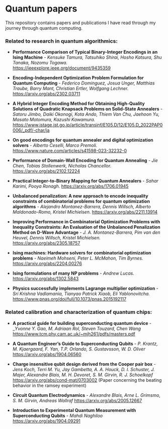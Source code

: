 # Quantum papers
This repository contains papers and publications I have read through my journey through quantum computing.

### Related to research in quantum algorithmics:

+ **Performance Comparison of Typical Binary-Integer Encodings in an Ising Machine** - _Kensuke Tamura, Tatsuhiko Shirai, Hosho Katsura, Shu Tanaka, Nozomu Togawa._ 
https://ieeexplore.ieee.org/document/9435359

+ **Encoding-Independent Optimization Problem Formulation for Quantum Computing** - _Federico Dominguez, Josua Unger, Matthias Traube, Barry Mant, Christian Ertler, Wolfgang Lechner._
https://arxiv.org/abs/2302.03711

+ **A Hybrid Integer Encoding Method for Obtaining High-Quality Solutions of Quadratic Knapsack Problems on Solid-State Annealers** - _Satoru Jimbo, Daiki Okonogi, Kota Ando, Thiem Van Chu, Jaehoon Yu, Masato Motomura, Kazushi Kawamura._
https://www.jstage.jst.go.jp/article/transinf/E105.D/12/E105.D_2022PAP0006/_pdf/-char/ja

+ **On good encodings for quantum annealer and digital optimization solvers** - _Alberto Ceselli, Marco Premoli._
https://www.nature.com/articles/s41598-023-32232-0

+ **Performance of Domain-Wall Encoding for Quantum Annealing** - _Jie Chen, Tobias Stollenwerk, Nicholas Chancellor._
https://arxiv.org/abs/2102.12224

+ **Practical Integer-to-Binary Mapping for Quantum Annealers** - _Sahar Karimi, Pooya Ronagh._
https://arxiv.org/abs/1706.01945

+ **Unbalanced penalization: A new approach to encode inequality constraints of combinatorial problems for quantum optimization algorithms** - _Alejandro Montanez-Barrera, Dennis Willsch, Alberto Maldonado-Romo, Kristel Michielsen._
https://arxiv.org/abs/2211.13914

+ **Improving Performance in Combinatorial Optimization Problems with Inequality Constraints: An Evaluation of the Unbalanced Penalization Method on D-Wave Advantage** - _J. A. Montanez-Barrera, Pim van den Heuvel, Dennis Willsch, Kristel Michielsen._
https://arxiv.org/abs/2305.18757

+ **Ising machines: Hardware solvers for combinatorial optimization problems** - _Naeimeh Mohseni, Peter L. McMahon, Tim Byrnes._
https://arxiv.org/abs/2204.00276

+ **Ising formulations of many NP problems** - _Andrew Lucas._
https://arxiv.org/abs/1302.5843

+ **Physics successfully implements Lagrange multiplier optimization** - _Sri Krishna Vadlamania, Tianyao Patrick Xiaob, Eli Yablonovitcha._
https://www.pnas.org/doi/full/10.1073/pnas.2015192117

### Related calibration and characterization of quantum chips:

+ **A practical guide for building superconducting quantum device** - __Yvonne Y. Gao, M. Adriaan Rol,  Steven Touzard, Chen Wang_
https://www.tcm.phy.cam.ac.uk/~mjh261/pdfs/masters.pdf

+ **A Quantum Engineer’s Guide to Superconducting Qubits** - _P. Krantz, M. Kjaergaard, F. Yan, T.P. Orlando, S. Gustavsson, W. D. Oliver_
https://arxiv.org/abs/1904.06560

+ **Charge insensitive qubit design derived from the Cooper pair box** - _Jens Koch, Terri M. Yu,  Jay Gambetta, A. A. Houck, D. I. Schuster, J. Majer, Alexandre Blais, M. H. Devoret, S. M. Girvin, R. J. Schoelkopf_
https://arxiv.org/abs/cond-mat/0703002 (Paper concerning the beating behavior in the ramsey experiment)

+ **Circuit Quantum Electrodynamics** - _Alexandre Blais, Arne L. Grimsmo, S. M. Girvin, Andreas Wallraf_
https://arxiv.org/abs/2005.12667

+ **Introduction to Experimental Quantum Measurement with Superconducting Qubits** - _Mahdi Naghiloo_
https://arxiv.org/abs/1904.09291




